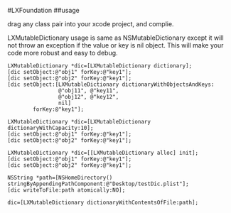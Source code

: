 #LXFoundation
##usage

drag any class pair into your xcode project, and complie.

LXMutableDictionary usage is same as NSMutableDictionary except it will not throw an exception if the value or key is nil object. This will make your code more robust and easy to debug.

	LXMutableDictionary *dic=[LXMutableDictionary dictionary];
	[dic setObject:@"obj1" forKey:@"key1"];
	[dic setObject:@"obj2" forKey:@"key1"];
	[dic setObject:[LXMutableDictionary dictionaryWithObjectsAndKeys:
					@"obj11", @"key11",
					@"obj12", @"key12",
					nil]
			forKey:@"key1"];
			
	LXMutableDictionary *dic=[LXMutableDictionary dictionaryWithCapacity:10];
	[dic setObject:@"obj1" forKey:@"key1"];
	[dic setObject:@"obj2" forKey:@"key1"];

	LXMutableDictionary *dic=[[LXMutableDictionary alloc] init];
	[dic setObject:@"obj1" forKey:@"key1"];
	[dic setObject:@"obj2" forKey:@"key1"];
  	
  	NSString *path=[NSHomeDirectory() stringByAppendingPathComponent:@"Desktop/testDic.plist"];
  	[dic writeToFile:path atomically:NO];
    
	dic=[LXMutableDictionary dictionaryWithContentsOfFile:path];
      
      
